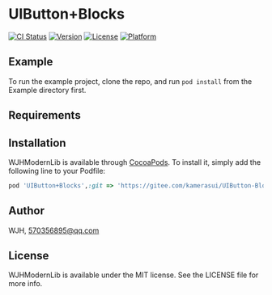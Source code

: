 # UIButton+Blocks

[![CI Status](http://img.shields.io/travis/WJH/WJHModernLib.svg?style=flat)](https://travis-ci.org/WJH/WJHModernLib)
[![Version](https://img.shields.io/cocoapods/v/WJHModernLib.svg?style=flat)](http://cocoapods.org/pods/WJHModernLib)
[![License](https://img.shields.io/cocoapods/l/WJHModernLib.svg?style=flat)](http://cocoapods.org/pods/WJHModernLib)
[![Platform](https://img.shields.io/cocoapods/p/WJHModernLib.svg?style=flat)](http://cocoapods.org/pods/WJHModernLib)

## Example

To run the example project, clone the repo, and run `pod install` from the Example directory first.

## Requirements

## Installation

WJHModernLib is available through [CocoaPods](http://cocoapods.org). To install
it, simply add the following line to your Podfile:

```ruby
pod 'UIButton+Blocks',:git => 'https://gitee.com/kamerasui/UIButton-Blocks.git'
```

## Author

WJH, 570356895@qq.com

## License

WJHModernLib is available under the MIT license. See the LICENSE file for more info.
